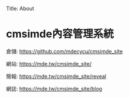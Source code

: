 Title: About

# cmsimde內容管理系統

倉儲: <a href="https://github.com/mdecycu/cmsimde_site">https://github.com/mdecycu/cmsimde_site</a>

網站: <a href="https://mde.tw/cmsimde_site/">https://mde.tw/cmsimde_site/</a>

簡報: <a href="https://mde.tw/cmsimde_site/reveal">https://mde.tw/cmsimde_site/reveal</a>

網誌: <a href="https://mde.tw/cmsimde_site/blog">https://mde.tw/cmsimde_site/blog</a>








